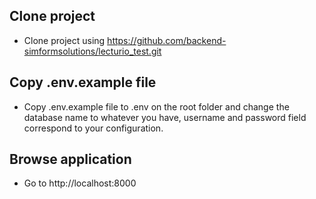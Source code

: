 
## Clone project 
- Clone project using https://github.com/backend-simformsolutions/lecturio_test.git
## Copy .env.example file

- Copy .env.example file to .env on the root folder and change the database name to whatever you have, username and password field correspond to your configuration.

## Browse application

- Go to http://localhost:8000
 
